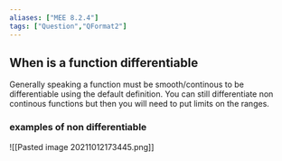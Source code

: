 ```yaml
---
aliases: ["MEE 8.2.4"]
tags: ["Question","QFormat2"]
---
```


## When is a function differentiable
Generally speaking a function must be smooth/continous to be differentiable using the default definition. You can still differentiate non continous functions but then you will need to put limits on the ranges.

### examples of non differentiable
![[Pasted image 20211012173445.png]]